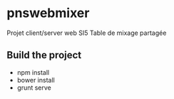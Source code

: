 # pnswebmixer
Projet client/server web SI5
Table de mixage partagée

## Build the project
* npm install
* bower install
* grunt serve
